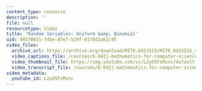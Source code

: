 ```yaml
---
content_type: resource
description: ''
file: null
resourcetype: Video
title: 'Random Variables: Uniform &amp; Binomial'
uid: 98578831-7dbe-d7e7-520f-8170d2a61c95
video_files:
  archive_url: https://archive.org/download/MIT6.042JS15/MIT6_042JS15_ranvarbinom_video_ipod.mp4
  video_captions_file: /courses/6-042j-mathematics-for-computer-science-spring-2015/e2b07963654a5b11a659a39b647b5606_L2yOSFsMvnc.vtt
  video_thumbnail_file: https://img.youtube.com/vi/L2yOSFsMvnc/default.jpg
  video_transcript_file: /courses/6-042j-mathematics-for-computer-science-spring-2015/c2c66a381ae520fc77fa7f44a462a059_L2yOSFsMvnc.pdf
video_metadata:
  youtube_id: L2yOSFsMvnc
---
```

